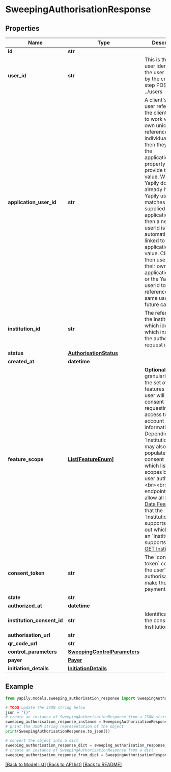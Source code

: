 # SweepingAuthorisationResponse


## Properties

Name | Type | Description | Notes
------------ | ------------- | ------------- | -------------
**id** | **str** |  | [optional] 
**user_id** | **str** | This is the Yapily user identifier for the user returned by the create user step POST ../users | [optional] 
**application_user_id** | **str** | A client&#39;s own user reference. If the client wants to work with their own unique references for individual PSUs then they can use the applicationUserId property to provide that value. Where Yapily does not already have a Yapily userId that matches the supplied applicationUserId, then a new Yapily userId is created automatically and linked to the applicationUserId value.  Clients can then use either their own applicationUserId or the Yapily userId to reference the same user in future calls. | [optional] 
**institution_id** | **str** | The reference to the Institution which identifies which institution the authorisation request is sent to. | [optional] 
**status** | [**AuthorisationStatus**](AuthorisationStatus.md) |  | [optional] 
**created_at** | **datetime** |  | [optional] 
**feature_scope** | [**List[FeatureEnum]**](FeatureEnum.md) | __Optional__. Used to granularly specify the set of features that the user will give their consent for when requesting access to their account information. Depending on the &#x60;Institution&#x60;, this may also populate a consent screen which list these scopes before the user authorises.&lt;br&gt;&lt;br&gt;This endpoint accepts allow all [Financial Data Features](/guides/financial-data/features/#feature-list) that the &#x60;Institution&#x60; supports.To find out which scopes an &#x60;Institution&#x60; supports, check [GET Institution](./#get-institution). | [optional] 
**consent_token** | **str** | The &#x60;consent-token&#x60; containing the user&#39;s authorisation to make the payment request. | [optional] 
**state** | **str** |  | [optional] 
**authorized_at** | **datetime** |  | [optional] 
**institution_consent_id** | **str** | Identification of the consent at the Institution. | [optional] 
**authorisation_url** | **str** |  | [optional] 
**qr_code_url** | **str** |  | [optional] 
**control_parameters** | [**SweepingControlParameters**](SweepingControlParameters.md) |  | [optional] 
**payer** | [**Payer**](Payer.md) |  | [optional] 
**initiation_details** | [**InitiationDetails**](InitiationDetails.md) |  | [optional] 

## Example

```python
from yapily.models.sweeping_authorisation_response import SweepingAuthorisationResponse

# TODO update the JSON string below
json = "{}"
# create an instance of SweepingAuthorisationResponse from a JSON string
sweeping_authorisation_response_instance = SweepingAuthorisationResponse.from_json(json)
# print the JSON string representation of the object
print(SweepingAuthorisationResponse.to_json())

# convert the object into a dict
sweeping_authorisation_response_dict = sweeping_authorisation_response_instance.to_dict()
# create an instance of SweepingAuthorisationResponse from a dict
sweeping_authorisation_response_from_dict = SweepingAuthorisationResponse.from_dict(sweeping_authorisation_response_dict)
```
[[Back to Model list]](../README.md#documentation-for-models) [[Back to API list]](../README.md#documentation-for-api-endpoints) [[Back to README]](../README.md)


